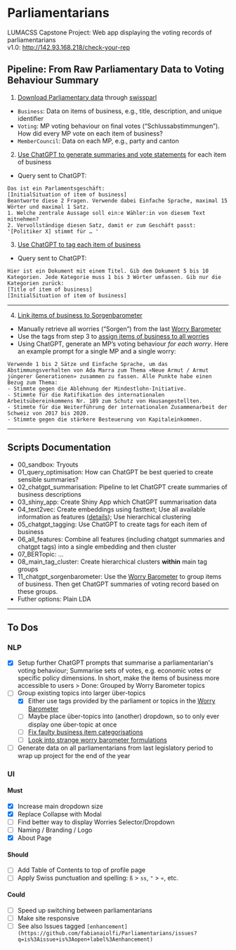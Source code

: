 # Parliamentarians

LUMACSS Capstone Project: Web app displaying the voting records of parliamentarians  
v1.0: http://142.93.168.218/check-your-rep

## Pipeline: From Raw Parliamentary Data to Voting Behaviour Summary

1. [Download Parliamentary data](https://github.com/fabianaiolfi/Parliamentarians/blob/main/scripts/01_get_parl_data.R) through [swissparl](https://github.com/zumbov2/swissparl)
- `Business`: Data on items of business, e.g., title, description, and unique identifier
- `Voting`: MP voting behaviour on final votes (“Schlussabstimmungen”). How did every MP vote on each item of business?
- `MemberCouncil`: Data on each MP, e.g., party and canton

2. [Use ChatGPT to generate summaries and vote statements](https://github.com/fabianaiolfi/Parliamentarians/blob/main/scripts/02_chatgpt_summarisation) for each item of business
- Query sent to ChatGPT:
```
Das ist ein Parlamentsgeschäft:
[InitialSituation of item of business]
Beantworte diese 2 Fragen. Verwende dabei Einfache Sprache, maximal 15 Wörter und maximal 1 Satz.
1. Welche zentrale Aussage soll ein:e Wähler:in von diesem Text mitnehmen?
2. Vervollständige diesen Satz, damit er zum Geschäft passt: '[Politiker X] stimmt für … '
```

3. [Use ChatGPT to tag each item of business](https://github.com/fabianaiolfi/Parliamentarians/blob/main/scripts/05_chatgpt_tagging)
- Query sent to ChatGPT:
```
Hier ist ein Dokument mit einem Titel. Gib dem Dokument 5 bis 10 Kategorien. Jede Kategorie muss 1 bis 3 Wörter umfassen. Gib nur die Kategorien zurück:
[Title of item of business]
[InitialSituation of item of business]
```

-------

4. [Link items of business to Sorgenbarometer](https://github.com/fabianaiolfi/Parliamentarians/tree/main/scripts/11_chatgpt_sorgenbarometer)
- Manually retrieve all worries (“Sorgen”) from the last [Worry Barometer](https://www.credit-suisse.com/about-us/en/reports-research/studies-publications/worry-barometer/download-center.html)
- Use the tags from step 3 to [assign items of business to all worries](https://github.com/fabianaiolfi/Parliamentarians/blob/main/scripts/11_chatgpt_sorgenbarometer/02_preprocessing.R#L9-L108)
- Using ChatGPT, generate an MP’s voting behaviour *for each worry*. Here an example prompt for a single MP and a single worry:
```
Verwende 1 bis 2 Sätze und Einfache Sprache, um das Abstimmungsverhalten von Ada Marra zum Thema «Neue Armut / Armut jüngerer Generationen» zusammen zu fassen. Alle Punkte habe einen Bezug zum Thema:
- Stimmte gegen die Ablehnung der Mindestlohn-Initiative.
- Stimmte für die Ratifikation des internationalen Arbeitsübereinkommens Nr. 189 zum Schutz von Hausangestellten.
- Stimmte für die Weiterführung der internationalen Zusammenarbeit der Schweiz von 2017 bis 2020.
- Stimmte gegen die stärkere Besteuerung von Kapitaleinkommen.
```

------------------------------------------------------------------------

## Scripts Documentation

-   00_sandbox: Tryouts
-   01_query_optimisation: How can ChatGPT be best queried to create sensible summaries?
-   02_chatgpt_summarisation: Pipeline to let ChatGPT create summaries of business descriptions
-   03_shiny_app: Create Shiny App which ChatGPT summarisation data
-   04_text2vec: Create embeddings using fasttext; Use all available information as features ([details](https://github.com/fabianaiolfi/Parliamentarians/blob/00f1a7fceb99fb1fdf9951c44bf74051d29cb2ec/scripts/text2vec/fasttext/04_embed.R#L115)); Use hierarchical clustering
- 05_chatgpt_tagging: Use ChatGPT to create tags for each item of business
- 06_all_features: Combine all features (including chatgpt summaries and chatgpt tags) into a single embedding and then cluster
- 07_BERTopic: …
- 08_main_tag_cluster: Create hierarchical clusters **within** main tag groups
- 11_chatgpt_sorgenbarometer: Use the [Worry Barometer](https://www.credit-suisse.com/about-us/en/reports-research/studies-publications/worry-barometer/download-center.html) to group items of business. Then get ChatGPT summaries of voting record based on these groups.
- Futher options: Plain LDA

------------------------------------------------------------------------

## To Dos

### NLP
- [x] Setup further ChatGPT prompts that summarise a parliamentarian's voting behaviour; Summarise sets of votes, e.g. economic votes or specific policy dimensions. In short, make the items of business more accessible to users > Done: Grouped by Worry Barometer topics
- [ ] Group existing topics into larger über-topics
  - [x] Either use tags provided by the parliament or topics in the [Worry Barometer](https://www.credit-suisse.com/about-us/en/reports-research/studies-publications/worry-barometer/download-center.html)
  - [ ] Maybe place über-topics into (another) dropdown, so to only ever display one über-topic at once
  - [ ] [Fix faulty business item categorisations](https://github.com/fabianaiolfi/Parliamentarians/blob/d4864887646ac2d40570d4758eabc19623974aed/documentation/Feedback.txt#L3)
  - [ ] [Look into strange worry barometer formulations](https://github.com/fabianaiolfi/Parliamentarians/blob/d4864887646ac2d40570d4758eabc19623974aed/documentation/Feedback.txt#L13)
- [ ] Generate data on all parliamentarians from last legislatory period to wrap up project for the end of the year

### UI
#### Must
- [x] Increase main dropdown size
- [x] Replace Collapse with Modal
- [ ] Find better way to display Worries Selector/Dropdown
- [ ] Naming / Branding / Logo
- [x] About Page

#### Should
- [ ] Add Table of Contents to top of profile page
- [ ] Apply Swiss punctuation and spelling: `ß` > `ss`, `"` > `«`, etc.

#### Could
- [ ] Speed up switching between parliamentarians
- [ ] Make site responsive
- [ ] See also Issues tagged `[enhancement](https://github.com/fabianaiolfi/Parliamentarians/issues?q=is%3Aissue+is%3Aopen+label%3Aenhancement)`
